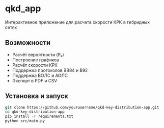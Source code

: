 # qkd_app
Интерактивное приложение для расчета скорости КРК в гибридных сетях

## Возможности
- Расчёт вероятности (P₀)
- Построение графиков
- Расчёт скорости КРК
- Поддержка протоколов BB84 и B92
- Поддержка ВОЛС и АОЛС
- Экспорт в PDF и CSV

## Установка и запуск

```bash
git clone https://github.com/yourusername/qkd-key-distribution-app.git
cd qkd-key-distribution-app
pip install -r requirements.txt
python src/main.py

